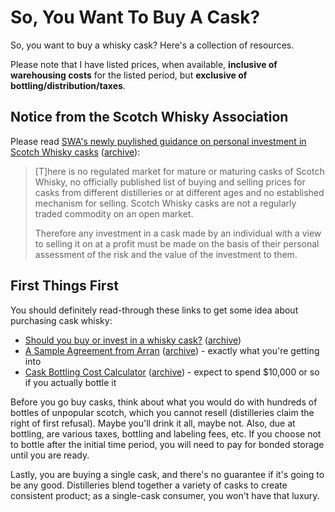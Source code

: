 # So, You Want To Buy A Cask?

So, you want to buy a whisky cask?  Here's a collection of resources.

Please note that I have listed prices, when available, **inclusive of warehousing costs** for the listed period, but **exclusive of bottling/distribution/taxes**.  

## Notice from the Scotch Whisky Association

Please read [SWA's newly puylished guidance on personal investment in Scotch Whisky casks](https://www.scotch-whisky.org.uk/media/1738/personal-investment-in-a-scotch-whisky-cask_2023.pdf) ([archive](https://web.archive.org/web/20230628235300/https://www.scotch-whisky.org.uk/media/1738/personal-investment-in-a-scotch-whisky-cask_2023.pdf)):

> [T]here is no regulated market for mature or maturing casks of Scotch Whisky, no officially published list of buying and selling prices for casks from different distilleries or at different ages and no established mechanism for selling. Scotch Whisky casks are not a regularly traded commodity on an open market.
> 
> Therefore any investment in a cask made by an individual with a view to selling it on at a profit must be made on the basis of their personal assessment of the risk and the value of the investment to them.

## First Things First

You should definitely read-through these links to get some idea about purchasing cask whisky:

* [Should you buy or invest in a whisky cask?](https://www.whiskyandwisdom.com/should-you-buy-or-invest-in-a-cask-of-whisky/) ([archive](https://web.archive.org/web/20221114070448/https://www.whiskyandwisdom.com/should-you-buy-or-invest-in-a-cask-of-whisky/))
* [A Sample Agreement from Arran](https://www.arranwhisky.com/assets/000/000/456/Arran_Cask_Purchase_2019_original.pdf) ([archive](https://web.archive.org/web/20230920045327/https://www.arranwhisky.com/assets/000/000/456/Arran_Cask_Purchase_2019_original.pdf)) - exactly what you're getting into 
* [Cask Bottling Cost Calculator](https://www.marklittler.com/cask-calculator/) ([archive](https://web.archive.org/web/20230409051003/https://www.marklittler.com/cask-calculator/)) - expect to spend $10,000 or so if you actually bottle it

Before you go buy casks, think about what you would do with hundreds of bottles of unpopular scotch, which you cannot resell (distilleries claim the right of first refusal). Maybe you'll drink it all, maybe not. Also, due at bottling, are various taxes, bottling and labeling fees, etc. If you choose not to bottle after the initial time period, you will need to pay for bonded storage until you are ready.

Lastly, you are buying a single cask, and there's no guarantee if it's going to be any good. Distilleries blend together a variety of casks to create consistent product; as a single-cask consumer, you won't have that luxury.